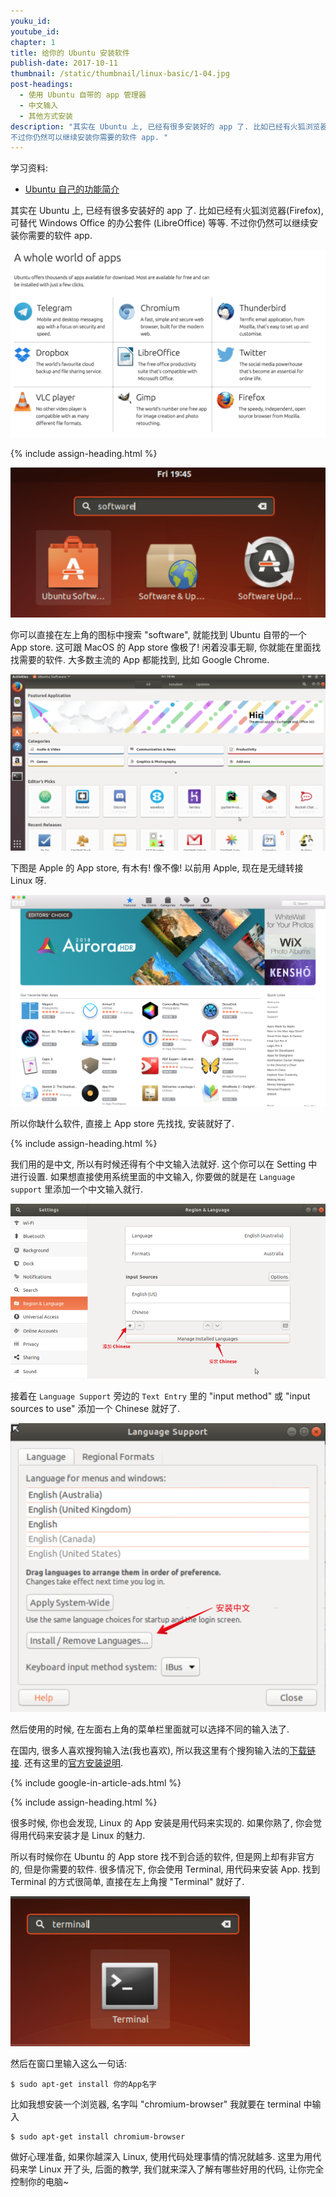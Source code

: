 ```yaml
---
youku_id:
youtube_id:
chapter: 1
title: 给你的 Ubuntu 安装软件
publish-date: 2017-10-11
thumbnail: /static/thumbnail/linux-basic/1-04.jpg
post-headings:
  - 使用 Ubuntu 自带的 app 管理器
  - 中文输入
  - 其他方式安装
description: "其实在 Ubuntu 上, 已经有很多安装好的 app 了. 比如已经有火狐浏览器(Firefox), 可替代 Windows Office 的办公套件 (LibreOffice) 等等.
不过你仍然可以继续安装你需要的软件 app. "
---
```


学习资料:
* [Ubuntu 自己的功能简介](https://www.ubuntu.com/desktop/features)


其实在 Ubuntu 上, 已经有很多安装好的 app 了. 比如已经有火狐浏览器(Firefox), 可替代 Windows Office 的办公套件 (LibreOffice) 等等.
不过你仍然可以继续安装你需要的软件 app.

<img class="course-image" src="/static/results/linux-basic/01-04-01.png" alt="{{ page.title }}{% increment image-count %}">




{% include assign-heading.html %}


<img class="course-image" src="/static/results/linux-basic/01-04-02.png" alt="{{ page.title }}{% increment image-count %}">

你可以直接在左上角的图标中搜索 "software", 就能找到 Ubuntu 自带的一个 App store. 这可跟 MacOS 的 App store 像极了!
闲着没事无聊, 你就能在里面找找需要的软件. 大多数主流的 App 都能找到, 比如 Google Chrome.

<img class="course-image" src="/static/results/linux-basic/01-04-03.png" alt="{{ page.title }}{% increment image-count %}">

下图是 Apple 的 App store, 有木有! 像不像! 以前用 Apple, 现在是无缝转接 Linux 呀.

<img class="course-image" src="/static/results/linux-basic/01-04-04.png" alt="{{ page.title }}{% increment image-count %}">

所以你缺什么软件, 直接上 App store 先找找, 安装就好了.





{% include assign-heading.html %}

我们用的是中文, 所以有时候还得有个中文输入法就好. 这个你可以在 Setting 中进行设置.
如果想直接使用系统里面的中文输入, 你要做的就是在 `Language support` 里添加一个中文输入就行.

<img class="course-image" src="/static/results/linux-basic/01-04-05.png" alt="{{ page.title }}{% increment image-count %}">

接着在 `Language Support` 旁边的 `Text Entry` 里的 "input method" 或 "input sources to use" 添加一个 Chinese 就好了.

<img class="course-image" src="/static/results/linux-basic/01-04-06.png" alt="{{ page.title }}{% increment image-count %}">


然后使用的时候, 在左面右上角的菜单栏里面就可以选择不同的输入法了.

在国内, 很多人喜欢搜狗输入法(我也喜欢), 所以我这里有个搜狗输入法的[下载链接](https://pinyin.sogou.com/linux/?r=pinyin).
还有这里的[官方安装说明](https://pinyin.sogou.com/linux/help.php).




{% include google-in-article-ads.html %}

{% include assign-heading.html %}

很多时候, 你也会发现, Linux 的 App 安装是用代码来实现的. 如果你熟了, 你会觉得用代码来安装才是 Linux 的魅力.

所以有时候你在 Ubuntu 的 App store 找不到合适的软件, 但是网上却有非官方的, 但是你需要的软件. 很多情况下, 你会使用 Terminal, 用代码来安装 App.
找到 Terminal 的方式很简单, 直接在左上角搜 "Terminal" 就好了.

<img class="course-image" src="/static/results/linux-basic/01-04-07.png" alt="{{ page.title }}{% increment image-count %}">

然后在窗口里输入这么一句话:

```shell
$ sudo apt-get install 你的App名字
```

比如我想安装一个浏览器, 名字叫 "chromium-browser" 我就要在 terminal 中输入

```shell
$ sudo apt-get install chromium-browser
```

做好心理准备, 如果你越深入 Linux, 使用代码处理事情的情况就越多. 这里为用代码来学 Linux 开了头,
后面的教学, 我们就来深入了解有哪些好用的代码, 让你完全控制你的电脑~

